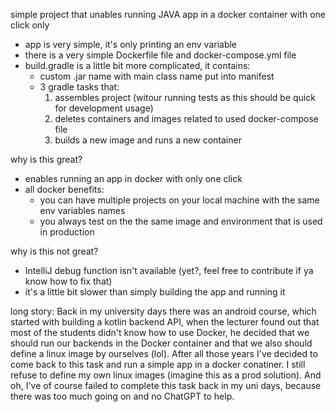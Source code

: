 simple project that unables running JAVA app in a docker container with one click only

- app is very simple, it's only printing an env variable
- there is a very simple Dockerfile file and docker-compose.yml file
- build.gradle is a little bit more complicated, it contains:
  - custom .jar name with main class name put into manifest
  - 3 gradle tasks that:
    1. assembles project (witour running tests as this should be quick for development usage)
    2. deletes containers and images related to used docker-compose file
    3. builds a new image and runs a new container
   
why is this great?
 - enables running an app in docker with only one click
 - all docker benefits:
   - you can have multiple projects on your local machine with the same env variables names
   - you always test on the the same image and environment that is used in production

why is this not great?
  - IntelliJ debug function isn't available (yet?, feel free to contribute if ya know how to fix that)
  - it's a little bit slower than simply building the app and running it
 
long story: Back in my university days there was an android course, which started with building a kotlin backend API, when the lecturer found out that most of the students didn't know how to use Docker, he decided that we should run our backends in the Docker container
and that we also should define a linux image by ourselves (lol). After all those years I've decided to come back to this task and run a simple app in a docker conatiner. I still refuse to define my own linux images (imagine this as a prod solution). And oh, I've of
course failed to complete this task back in my uni days, because there was too much going on and no ChatGPT to help.
